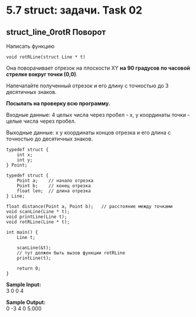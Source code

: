 # 5.7 struct: задачи. Task 02

## **struct_line_0rotR Поворот**  

Написать функцию  

`void rotRLine(struct Line * t)`  

Она поворачивает отрезок на плоскости XY **на 90 градусов по часовой стрелке вокруг точки (0,0)**.  

Напечатайте полученный отрезок и его длину с точностью до 3 десятичных знаков.  

**Посылать на проверку всю программу.**  

Входные данные: 4 целых числа через пробел - x, y координаты точки - целые числа через пробел.  

Выходные данные: x y координаты концов отрезка и его длина с точностью до десятичных знаков.  

```// листинг
typedef struct {
    int x;
    int y;
} Point;

typedef struct {
    Point a;    // начало отрезка
    Point b;    // конец отрезка
    float len;  // длина отрезка
} Line;

float distance(Point a, Point b);   // расстояние между точками
void scanLine(Line * t);
void printLine(Line t);
void rotRLine(Line * t);

int main() {
    Line t;

    scanLine(&t);
    // тут должен быть вызов функции rotRLine
    printLine(t);

    return 0;
}
```  

**Sample Input:**  
3 0 0 4  

**Sample Output:**  
0 -3 4 0 5.000  
